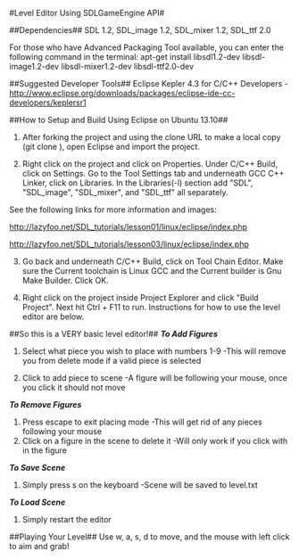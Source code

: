 #Level Editor Using SDLGameEngine API#

##Dependencies##
SDL 1.2, SDL_image 1.2, SDL_mixer 1.2, SDL_ttf 2.0

For those who have Advanced Packaging Tool available, you can enter the following command in the terminal:
    apt-get install libsdl1.2-dev libsdl-image1.2-dev libsdl-mixer1.2-dev libsdl-ttf2.0-dev

##Suggested Developer Tools##
Eclipse Kepler 4.3 for C/C++ Developers - http://www.eclipse.org/downloads/packages/eclipse-ide-cc-developers/keplersr1

##How to Setup and Build Using Eclipse on Ubuntu 13.10##
1. After forking the project and using the clone URL to make a local copy (git clone <clone URL>), open Eclipse and import the project.

2. Right click on the project and click on Properties. Under C/C++ Build, click on Settings. Go to the Tool Settings tab and underneath GCC C++ Linker, click on Libraries. In the Libraries(-l) section add "SDL", "SDL_image", "SDL_mixer", and "SDL_ttf" all separately.

See the following links for more information and images:

http://lazyfoo.net/SDL_tutorials/lesson01/linux/eclipse/index.php

http://lazyfoo.net/SDL_tutorials/lesson03/linux/eclipse/index.php

3. Go back and underneath C/C++ Build, click on Tool Chain Editor. Make sure the Current toolchain is Linux GCC and the Current builder is Gnu Make Builder. Click OK.

4. Right click on the project inside Project Explorer and click "Build Project". Next hit Ctrl + F11 to run. Instructions for how to use the level editor are below.

##So this is a VERY basic level editor!## 
***_To Add Figures_***
1. Select what piece you wish to place with numbers 1-9
	-This will remove you from delete mode if a valid piece is selected
    
2. Click to add piece to scene
	-A figure will be following your mouse, once you click it should not move

***_To Remove Figures_***
1. Press escape to exit placing mode 
	-This will get rid of any pieces following your mouse
2. Click on a figure in the scene to delete it
	-Will only work if you click with in the figure

***_To Save Scene_***
1. Simply press s on the keyboard
	-Scene will be saved to level.txt

***_To Load Scene_***
1. Simply restart the editor

##Playing Your Level##
Use w, a, s, d to move, and the mouse with left click to aim and grab!
